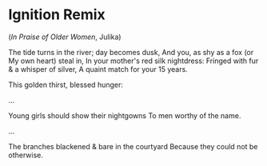 # Ignition Remix

(*In Praise of Older Women*, Julika)

The tide turns in the river; day becomes dusk,
And you, as shy as a fox (or
My own heart) steal in,
In your mother's red silk nightdress:
Fringed with fur & a whisper of silver,
A quaint match for your 15 years.

This golden thirst, blessed hunger:

...

Young girls should show their nightgowns
To men worthy of the name.

...

The branches blackened & bare in the courtyard
Because they could not be otherwise.
